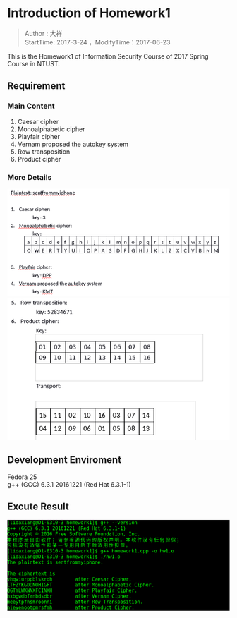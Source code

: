 # Introduction of Homework1
> Author : 大祥  
> StartTime: 2017-3-24 ，ModifyTime：2017-06-23

This is the Homework1 of Information Security Course of 2017 Spring Course in NTUST.

## Requirement  
### Main Content
1. Caesar cipher
2. Monoalphabetic cipher
3. Playfair cipher
4. Vernam proposed the autokey system
5. Row transposition
6. Product cipher

### More Details
![](./homework1-part1.png)  
![](./homework1-part2.png)  

## Development Enviroment
Fedora 25  
g++ (GCC) 6.3.1 20161221 (Red Hat 6.3.1-1)
## Excute Result
![](./homework1-execute-result.png)
